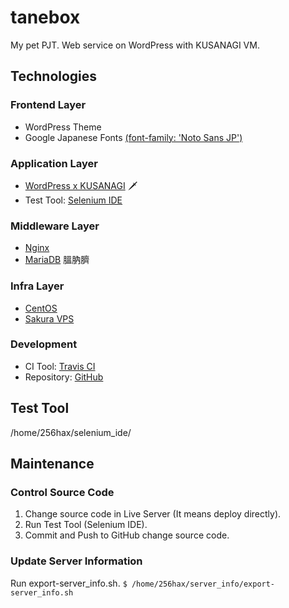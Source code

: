 # tanebox
My pet PJT.
Web service on WordPress with KUSANAGI VM.

## Technologies
### Frontend Layer
- WordPress Theme
- Google Japanese Fonts [(font-family: 'Noto Sans JP')](https://fonts.google.com/specimen/Noto+Sans+JP)

### Application Layer
- [WordPress x KUSANAGI](https://kusanagi.tokyo/) 🗡
- Test Tool: [Selenium IDE](https://chrome.google.com/webstore/detail/selenium-ide/mooikfkahbdckldjjndioackbalphokd?hl=ja)

### Middleware Layer
- [Nginx](https://nginx.org/en/)
- [MariaDB](https://mariadb.org/) 膃肭臍

### Infra Layer
- [CentOS](https://www.centos.org/)
- [Sakura VPS](https://vps.sakura.ad.jp/)

### Development
- CI Tool: [Travis CI](https://travis-ci.org/256hax/ujull-gnote)
- Repository: [GitHub](https://github.com/256hax/tanebox)

## Test Tool
/home/256hax/selenium_ide/

## Maintenance

### Control Source Code
1. Change source code in Live Server (It means deploy directly).
2. Run Test Tool (Selenium IDE).
3. Commit and Push to GitHub change source code.

### Update Server Information
Run export-server_info.sh.
`$ /home/256hax/server_info/export-server_info.sh`
